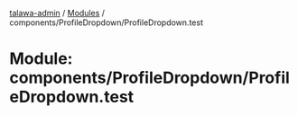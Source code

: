 [talawa-admin](../README.md) / [Modules](../modules.md) / components/ProfileDropdown/ProfileDropdown.test

# Module: components/ProfileDropdown/ProfileDropdown.test
